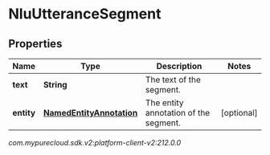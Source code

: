 # NluUtteranceSegment


## Properties

| Name | Type | Description | Notes |
| ------------ | ------------- | ------------- | ------------- |
| **text** | **String** | The text of the segment. |  |
| **entity** | [**NamedEntityAnnotation**](NamedEntityAnnotation) | The entity annotation of the segment. |  [optional] |




_com.mypurecloud.sdk.v2:platform-client-v2:212.0.0_
